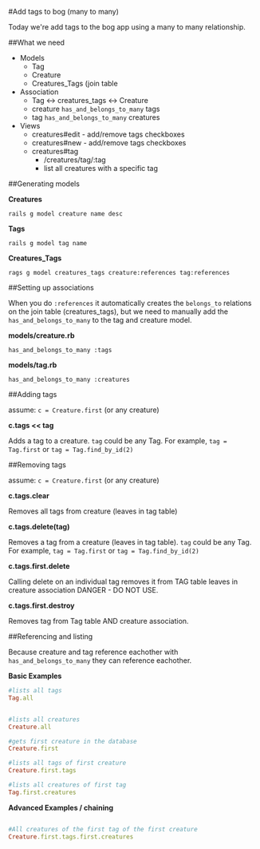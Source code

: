 #Add tags to bog (many to many)

Today we're add tags to the bog app using a many to many relationship.

##What we need

* Models
    * Tag
    * Creature
    * Creatures_Tags (join table
* Association
    * Tag <-> creatures_tags <-> Creature
    * creature `has_and_belongs_to_many` tags
    * tag `has_and_belongs_to_many` creatures
* Views
    * creatures#edit - add/remove tags checkboxes
    * creatures#new - add/remove tags checkboxes
    * creatures#tag
        * /creatures/tag/:tag
        * list all creatures with a specific tag



##Generating models
 
**Creatures**

`rails g model creature name desc`
 
**Tags**

`rails g model tag name`

**Creatures_Tags**

`rags g model creatures_tags creature:references tag:references`

##Setting up associations

When you do `:references` it automatically creates the `belongs_to` relations on the join table (creatures_tags), but we need to manually add the `has_and_belongs_to_many` to the tag and creature model.

**models/creature.rb**

`has_and_belongs_to_many :tags`

**models/tag.rb**

`has_and_belongs_to_many :creatures`

##Adding tags

assume: `c = Creature.first` (or any creature)

**c.tags << tag**

Adds a tag to a creature. `tag` could be any Tag. For example, `tag = Tag.first` or `tag = Tag.find_by_id(2)`

##Removing tags

assume: `c = Creature.first` (or any creature)

**c.tags.clear**

Removes all tags from creature
(leaves in tag table)

**c.tags.delete(tag)**

Removes a tag from a creature (leaves in tag table). `tag` could be any Tag. For example, `tag = Tag.first` or `tag = Tag.find_by_id(2)`

**c.tags.first.delete**

Calling delete on an individual tag removes it from TAG table leaves in creature association DANGER - DO NOT USE.

**c.tags.first.destroy**

Removes tag from Tag table AND creature association.



##Referencing and listing

Because creature and tag reference eachother with `has_and_belongs_to_many` they can reference eachother.

**Basic Examples**

```ruby
#lists all tags
Tag.all


#lists all creatures
Creature.all

#gets first creature in the database
Creature.first

#lists all tags of first creature
Creature.first.tags

#lists all creatures of first tag
Tag.first.creatures
```

**Advanced Examples / chaining**

```ruby

#All creatures of the first tag of the first creature
Creature.first.tags.first.creatures


```



